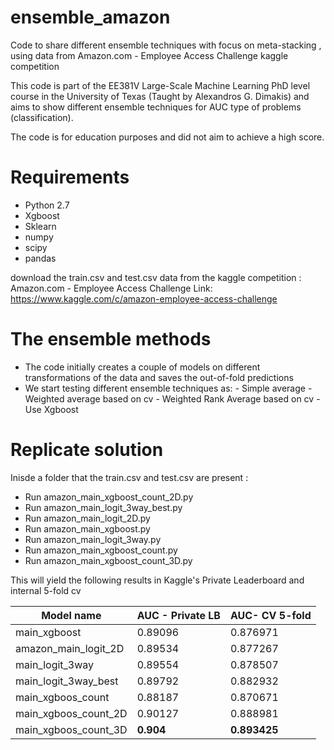 # ensemble_amazon
Code to share different ensemble techniques with focus on meta-stacking , using data from Amazon.com - Employee Access Challenge kaggle competition

This code is part of the EE381V Large-Scale Machine Learning PhD level course in the University of Texas (Taught by Alexandros G. Dimakis) and aims to show different ensemble techniques for AUC type of problems (classification).

The code is for education purposes and did not aim to achieve a high score.

# Requirements

- Python 2.7
- Xgboost
- Sklearn
- numpy
- scipy
- pandas

download the train.csv and test.csv data from the kaggle competition :  Amazon.com - Employee Access Challenge
Link: https://www.kaggle.com/c/amazon-employee-access-challenge

# The ensemble methods

* The code initially creates a couple of models on different transformations of the data and saves the out-of-fold predictions
* We start testing different ensemble techniques as:
       - Simple average
       - Weighted average based on cv
       - Weighted Rank Average based on cv
       - Use Xgboost 

# Replicate solution

Inisde a folder that the train.csv and test.csv are present :

* Run amazon_main_xgboost_count_2D.py
* Run amazon_main_logit_3way_best.py
* Run amazon_main_logit_2D.py
* Run amazon_main_xgboost.py
* Run amazon_main_logit_3way.py
* Run amazon_main_xgboost_count.py
* Run amazon_main_xgboost_count_3D.py

This will yield the following results in Kaggle's Private Leaderboard and internal 5-fold cv

Model name | AUC - Private LB | AUC- CV 5-fold
--- | --- | ---
main_xgboost | 0.89096 | 0.876971
amazon_main_logit_2D | 0.89534 | 0.877267
main_logit_3way | 0.89554 | 0.878507
main_logit_3way_best | 0.89792 | 0.882932
main_xgboos_count | 0.88187 | 0.870671
main_xgboos_count_2D | 0.90127 | 0.888981
main_xgboos_count_3D | **0.904** | **0.893425**





